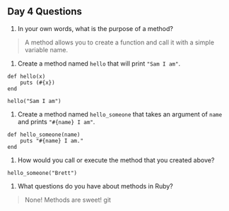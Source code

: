 ## Day 4 Questions

1. In your own words, what is the purpose of a method?
>A method allows you to create a function and call it with a simple variable name.

1. Create a method named `hello` that will print `"Sam I am"`.
```
def hello(x)
    puts (#{x})
end

hello("Sam I am")
```

1. Create a method named `hello_someone` that takes an argument of `name` and prints `"#{name} I am"`.
```
def hello_someone(name)
    puts "#{name} I am."
end
```


1. How would you call or execute the method that you created above?
```
hello_someone("Brett")
```

1. What questions do you have about methods in Ruby?
>None! Methods are sweet!
git 
